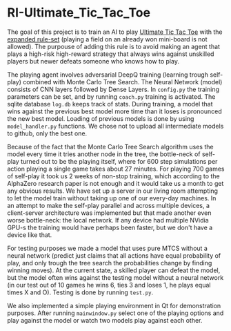 # RI-Ultimate_Tic_Tac_Toe

The goal of this project is to train an AI to play <a href="https://en.wikipedia.org/wiki/Ultimate_tic-tac-toe"> Ultimate Tic Tac Toe</a> with the <a href="https://en.wikipedia.org/wiki/Ultimate_tic-tac-toe#Rules">expanded rule-set</a> (playing a field on an already won mini-board is not allowed). The purpouse of adding this rule is to avoid making an agent that plays a high-risk high-reward strategy that always wins against unskilled players but newer defeats someone who knows how to play. 

The playing agent involves adversarial DeepQ training (learning trough self-play) combined with Monte Carlo Tree Search. The Neural Network (model) consists of CNN layers followed by Dense Layers. In `config.py` the training parameters can be set, and by running `coach.py` training is activated. The sqlite database `log.db` keeps track of stats. During training, a model that wins against the previous best model more time than it loses is pronounced the new best model. Loading of previous models is done by using `model_handler.py` functions. We chose not to upload all intermediate models to github, only the best one.

Because of the fact that the Monte Carlo Tree Search algorithm uses the model every time it tries another node in the tree, the bottle-neck of self-play turned out to be the playing itself, where for 600 step simulations per action playing a single game takes about 27 minutes. For playing 700 games of self-play it took us 2 weeks of non-stop training, which according to the AlphaZero research paper is not enough and it would take us a month to get any obvious results. We have set up a server in our living room attempting to let the model train without taking up one of our every-day machines. In an attempt to make the self-play parallel and across multiple devices, a client-server architecture was implemented but that made another even worse bottle-neck: the local network. If any device had multiple NVidia GPU-s the training would have perhaps been faster, but we don't have a device like that.

For testing purposes we made a model that uses pure MTCS without a neural network (predict just claims that all actions have equal probability of play, and only trough the tree search the probabilities change by finding winning moves). At the current state, a skilled player can defeat the model, but the model often wins against the testing model without a neural network (in our test out of 10 games he wins 6, ties 3 and loses 1, he plays equal times X and O). Testing is done by running `test.py`.

We also implemented a simple playing environment in Qt for demonstration purposes. After running `mainwindow.py` select one of the playing options and play against the model or watch two models play against each other.
